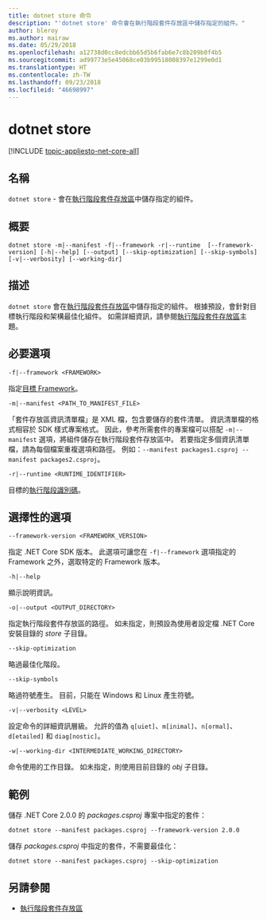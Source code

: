```yaml
---
title: dotnet store 命令
description: "'dotnet store' 命令會在執行階段套件存放區中儲存指定的組件。"
author: bleroy
ms.author: mairaw
ms.date: 05/29/2018
ms.openlocfilehash: a12738d0cc8edcbb65d5b6fab6e7c8b209b0f4b5
ms.sourcegitcommit: ad99773e5e45068ce03b99518008397e1299e0d1
ms.translationtype: HT
ms.contentlocale: zh-TW
ms.lasthandoff: 09/23/2018
ms.locfileid: "46698997"
---
```

# <a name="dotnet-store"></a>dotnet store

[!INCLUDE [topic-appliesto-net-core-all](../../../includes/topic-appliesto-net-core-2plus.md)]

## <a name="name"></a>名稱

`dotnet store` - 會在[執行階段套件存放區](../deploying/runtime-store.md)中儲存指定的組件。

## <a name="synopsis"></a>概要

`dotnet store -m|--manifest -f|--framework -r|--runtime  [--framework-version] [-h|--help] [--output] [--skip-optimization] [--skip-symbols] [-v|--verbosity] [--working-dir]`

## <a name="description"></a>描述

`dotnet store` 會在[執行階段套件存放區](../deploying/runtime-store.md)中儲存指定的組件。 根據預設，會針對目標執行階段和架構最佳化組件。 如需詳細資訊，請參閱[執行階段套件存放區](../deploying/runtime-store.md)主題。

## <a name="required-options"></a>必要選項

`-f|--framework <FRAMEWORK>`

指定[目標 Framework](../../standard/frameworks.md)。

`-m|--manifest <PATH_TO_MANIFEST_FILE>`

「套件存放區資訊清單檔」是 XML 檔，包含要儲存的套件清單。 資訊清單檔的格式相容於 SDK 樣式專案格式。 因此，參考所需套件的專案檔可以搭配 `-m|--manifest` 選項，將組件儲存在執行階段套件存放區中。 若要指定多個資訊清單檔，請為每個檔案重複選項和路徑。 例如：`--manifest packages1.csproj --manifest packages2.csproj`。

`-r|--runtime <RUNTIME_IDENTIFIER>`

目標的[執行階段識別碼](../rid-catalog.md)。

## <a name="optional-options"></a>選擇性的選項

`--framework-version <FRAMEWORK_VERSION>`

指定 .NET Core SDK 版本。 此選項可讓您在 `-f|--framework` 選項指定的 Framework 之外，選取特定的 Framework 版本。

`-h|--help`

顯示說明資訊。

`-o|--output <OUTPUT_DIRECTORY>`

指定執行階段套件存放區的路徑。 如未指定，則預設為使用者設定檔 .NET Core 安裝目錄的 *store* 子目錄。

`--skip-optimization`

略過最佳化階段。

`--skip-symbols`

略過符號產生。 目前，只能在 Windows 和 Linux 產生符號。

`-v|--verbosity <LEVEL>`

設定命令的詳細資訊層級。 允許的值為 `q[uiet]`、`m[inimal]`、`n[ormal]`、`d[etailed]` 和 `diag[nostic]`。

`-w|--working-dir <INTERMEDIATE_WORKING_DIRECTORY>`

命令使用的工作目錄。 如未指定，則使用目前目錄的 *obj* 子目錄。

## <a name="examples"></a>範例

儲存 .NET Core 2.0.0 的 *packages.csproj* 專案中指定的套件：

`dotnet store --manifest packages.csproj --framework-version 2.0.0`

儲存 *packages.csproj* 中指定的套件，不需要最佳化：

`dotnet store --manifest packages.csproj --skip-optimization`

## <a name="see-also"></a>另請參閱

* [執行階段套件存放區](../deploying/runtime-store.md)